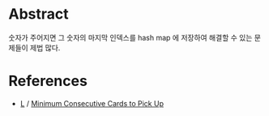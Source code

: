 # Abstract

숫자가 주어지면 그 숫자의 마지막 인덱스를 hash map 에 저장하여 해결할 수 있는
문제들이 제법 많다.

# References

* [L](/leetcode3/MinimumConsecutiveCardstoPickUp/) / [Minimum Consecutive Cards to Pick Up](https://leetcode.com/problems/minimum-consecutive-cards-to-pick-up/)

